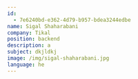 ```yaml
---
id:
  - 7e6240bd-e362-4d79-b957-bdea3244edbe
name: Sigal Shaharabani
company: Tikal
position: backend
description: a
subject: dkjldkj
image: /img/sigal-shaharabani.jpg
language: he
---
```


